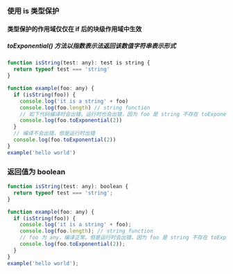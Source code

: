### 使用 is 类型保护

#### 类型保护的作用域仅仅在 if 后的块级作用域中生效

##### toExponential() 方法以指数表示法返回该数值字符串表示形式

```javascript
function isString(test: any): test is string {
  return typeof test === 'string'
}

function example(foo: any) {
  if (isString(foo)) {
    console.log('it is a string' + foo)
    console.log(foo.length) // string function
    // 如下代码编译时会出错，运行时也会出错，因为 foo 是 string 不存在 toExponential 方法
    console.log(foo.toExponential(2))
  }
  // 编译不会出错，但是运行时出错
  console.log(foo.toExponential(2))
}
example('hello world')
```

### 返回值为 boolean

```javascript
function isString(test: any): boolean {
  return typeof test === 'string';
}

function example(foo: any) {
  if (isString(foo)) {
    console.log('it is a string' + foo);
    console.log(foo.length); // string function
    // foo 为 any，编译正常。但是运行时会出错，因为 foo 是 string 不存在 toExponential 方法
    console.log(foo.toExponential(2));
  }
}
example('hello world');
```
